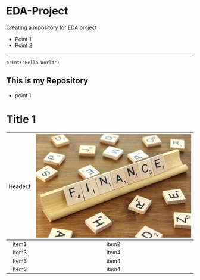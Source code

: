 # EDA-Project
Creating a repository for EDA project
- Point 1
- Point 2
___
```
print("Hello World")
```
This is my Repository
---
- point 1
# Title 1

| Header1  |![Header1](https://raw.githubusercontent.com/nupur80/EDA-Project/main/images/finance%5B1%5D.jpg "Header1")   |
| :------------: | :------------: |
|  item1 |item2   |
|  Item3 |item4   |
|  Item3 |item4   |
|  Item3 |item4   |
